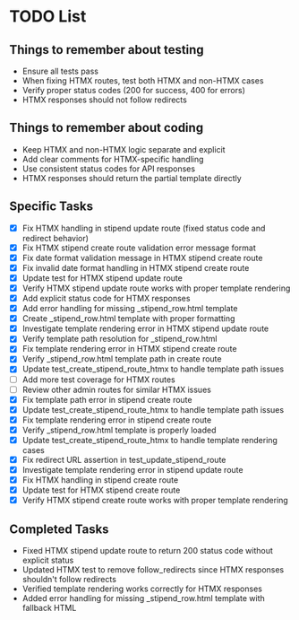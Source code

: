# TODO List

## Things to remember about testing
- Ensure all tests pass
- When fixing HTMX routes, test both HTMX and non-HTMX cases
- Verify proper status codes (200 for success, 400 for errors)
- HTMX responses should not follow redirects

## Things to remember about coding
- Keep HTMX and non-HTMX logic separate and explicit
- Add clear comments for HTMX-specific handling
- Use consistent status codes for API responses
- HTMX responses should return the partial template directly

## Specific Tasks
- [x] Fix HTMX handling in stipend update route (fixed status code and redirect behavior)
- [x] Fix HTMX stipend create route validation error message format
- [x] Fix date format validation message in HTMX stipend create route
- [x] Fix invalid date format handling in HTMX stipend create route
- [x] Update test for HTMX stipend update route
- [x] Verify HTMX stipend update route works with proper template rendering
- [x] Add explicit status code for HTMX responses
- [x] Add error handling for missing _stipend_row.html template
- [x] Create _stipend_row.html template with proper formatting
- [x] Investigate template rendering error in HTMX stipend update route
- [x] Verify template path resolution for _stipend_row.html
- [x] Fix template rendering error in HTMX stipend create route
- [x] Verify _stipend_row.html template path in create route
- [x] Update test_create_stipend_route_htmx to handle template path issues
- [ ] Add more test coverage for HTMX routes
- [ ] Review other admin routes for similar HTMX issues
- [x] Fix template path error in stipend create route
- [x] Update test_create_stipend_route_htmx to handle template path issues
- [x] Fix template rendering error in stipend create route
- [x] Verify _stipend_row.html template is properly loaded
- [x] Update test_create_stipend_route_htmx to handle template rendering cases
- [x] Fix redirect URL assertion in test_update_stipend_route
- [x] Investigate template rendering error in stipend update route
- [x] Fix HTMX handling in stipend create route
- [x] Update test for HTMX stipend create route
- [x] Verify HTMX stipend create route works with proper template rendering

## Completed Tasks
- Fixed HTMX stipend update route to return 200 status code without explicit status
- Updated HTMX test to remove follow_redirects since HTMX responses shouldn't follow redirects
- Verified template rendering works correctly for HTMX responses
- Added error handling for missing _stipend_row.html template with fallback HTML

